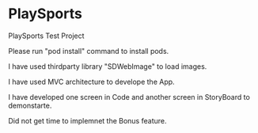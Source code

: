 # PlaySports
PlaySports Test Project

Please run "pod install" command to install pods.

I have used thirdparty library "SDWebImage" to load images.

I have used MVC architecture to develope the App.

I have developed one screen in Code and another screen in StoryBoard to demonstarte.

Did not get time to implemnet the Bonus feature.
